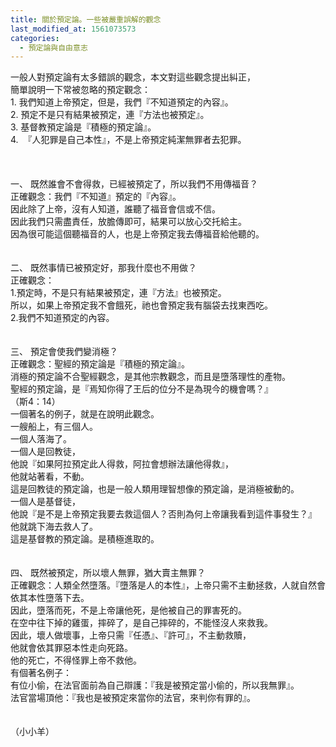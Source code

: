 ```yaml
---
title: 關於預定論。一些被嚴重誤解的觀念
last_modified_at: 1561073573
categories:
  - 預定論與自由意志
---
```


<div>一般人對預定論有太多錯誤的觀念，本文對這些觀念提出糾正，</div>

<div>簡單說明一下常被忽略的預定觀念：</div>

<div>1.<span style="white-space:pre"> </span>我們知道上帝預定，但是，我們『不知道預定的內容』。</div>

<div>2.<span style="white-space:pre"> </span>預定不是只有結果被預定，連『方法也被預定』。</div>

<div>3.<span style="white-space:pre"> </span>基督教預定論是『積極的預定論』。</div>

<div>4.&nbsp; 『人犯罪是自己本性』，不是上帝預定純潔無罪者去犯罪。</div>

<div>&nbsp;</div>

<div>&nbsp;</div>

<div>&nbsp;</div>

<div>一、<span style="white-space:pre"> </span>既然誰會不會得救，已經被預定了，所以我們不用傳福音？</div>

<div>正確觀念：我們『不知道』預定的『內容』。</div>

<div>因此除了上帝，沒有人知道，誰聽了福音會信或不信。</div>

<div>因此我們只需盡責任，放膽傳即可，結果可以放心交托給主。</div>

<div>因為很可能這個聽福音的人，也是上帝預定我去傳福音給他聽的。</div>

<div>&nbsp;</div>

<div>&nbsp;</div>

<div>二、<span style="white-space:pre"> </span>既然事情已被預定好，那我什麼也不用做？</div>

<div>正確觀念：</div>

<div>1.預定時，不是只有結果被預定，連『方法』也被預定。</div>

<div>所以，如果上帝預定我不會餓死，祂也會預定我有腦袋去找東西吃。</div>

<div>2.我們不知道預定的內容。</div>

<div>&nbsp;</div>

<div>&nbsp;</div>

<div>三、<span style="white-space:pre"> </span>預定會使我們變消極？</div>

<div>正確觀念：聖經的預定論是『積極的預定論』。</div>

<div>消極的預定論不合聖經觀念，是其他宗教觀念，而且是墮落理性的產物。</div>

<div>聖經的預定論，是『焉知你得了王后的位分不是為現今的機會嗎？』</div>

<div>（斯4：14）</div>

<div>一個著名的例子，就是在說明此觀念。</div>

<div>一艘船上，有三個人。</div>

<div>一個人落海了。</div>

<div>一個人是回教徒，</div>

<div>他說『如果阿拉預定此人得救，阿拉會想辦法讓他得救』，</div>

<div>他就站著看，不動。</div>

<div>這是回教徒的預定論，也是一般人類用理智想像的預定論，是消極被動的。</div>

<div>一個人是基督徒，</div>

<div>他說『是不是上帝預定我要去救這個人？否則為何上帝讓我看到這件事發生？』</div>

<div>他就跳下海去救人了。</div>

<div>這是基督教的預定論。是積極進取的。</div>

<div>&nbsp;</div>

<div>&nbsp;</div>

<div>四、<span style="white-space:pre"> </span>既然被預定，所以壞人無罪，猶大賣主無罪？</div>

<div>正確觀念：人類全然墮落。『墮落是人的本性』，上帝只需不主動拯救，人就自然會依其本性墮落下去。</div>

<div>因此，墮落而死，不是上帝讓他死，是他被自己的罪害死的。</div>

<div>在空中往下掉的雞蛋，摔碎了，是自己摔碎的，不能怪沒人來救我。</div>

<div>因此，壞人做壞事，上帝只需『任憑』、『許可』，不主動救贖，</div>

<div>他就會依其罪惡本性走向死路。</div>

<div>他的死亡，不得怪罪上帝不救他。</div>

<div>有個著名例子：</div>

<div>有位小偷，在法官面前為自己辯護：『我是被預定當小偷的，所以我無罪』。</div>

<div>法官當場頂他：『我也是被預定來當你的法官，來判你有罪的』。</div>

<div>&nbsp;</div>

<div>&nbsp;</div>

<div>（小小羊）</div>

